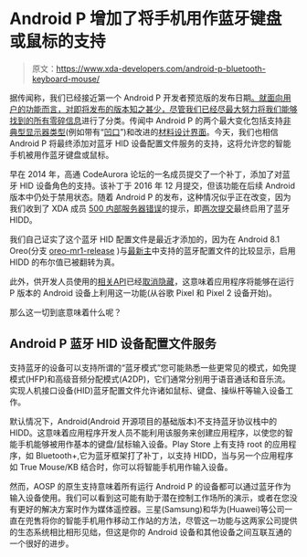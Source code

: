 # Android P 增加了将手机用作蓝牙键盘或鼠标的支持

> 原文：<https://www.xda-developers.com/android-p-bluetooth-keyboard-mouse/>

据传闻称，我们已经接近第一个 Android P 开发者预览版的发布日期[。就面向用户的功能而言，对即将发布的版本知之甚少，尽管我们已经尽最大努力](https://twitter.com/MishaalRahman/status/969822517002211328)[将我们能够找到的所有零碎信息](https://www.xda-developers.com/tag/android-p/)进行了分类。传闻中 Android P 的两个最大变化包括支持[非典型显示器类型](https://www.xda-developers.com/android-p-atypical-display-types-material-design-2/)(例如带有“[凹口](https://www.xda-developers.com/android-display-notch-discussion/)”)和改进的[材料设计界面](https://www.xda-developers.com/chromium-gerrit-material-design-2-colors/)。今天，我们也相信 Android P 将最终添加对蓝牙 HID 设备配置文件服务的支持，这将允许您的智能手机被用作蓝牙键盘或鼠标。

早在 2014 年，高通 CodeAurora 论坛的一名成员提交了一个补丁，添加了对蓝牙 HID 设备角色的支持。该补丁于 2016 年 12 月提交，但该功能在后续 Android 版本中仍处于禁用状态。随着 Android P 的发布，这种情况似乎正在改变，因为我们收到了 XDA 成员 [500 内部服务器错误](https://forum.xda-developers.com/member.php?u=5924703)的提示，即[两次提交](https://android-review.googlesource.com/#/q/topic:hid-device-support+(status:open+OR+status:merged))最终启用了蓝牙 HIDD。

我们自己证实了这个蓝牙 HID 配置文件是最近才添加的，因为在 Android 8.1 Oreo(分支 [oreo-mr1-release](https://android.googlesource.com/platform/packages/apps/Bluetooth/+/oreo-mr1-release/res/values/config.xml) )与[最新主](https://android.googlesource.com/platform/packages/apps/Bluetooth/+/master/res/values/config.xml)中支持的蓝牙配置文件的比较显示，启用 HIDD 的布尔值已被翻转为真。

此外，供开发人员使用的[相关](https://android.googlesource.com/platform/frameworks/base/+/master/core/java/android/bluetooth/BluetoothHidDevice.java)[API](https://android.googlesource.com/platform/frameworks/base/+/master/core/java/android/bluetooth/BluetoothHidDeviceCallback.java)已经[取消隐藏](https://www.xda-developers.com/google-undocumented-hidden-apis-android-p/)，这意味着应用程序将能够在运行 P 版本的 Android 设备上利用这一功能(从谷歌 Pixel 和 Pixel 2 设备开始)。

那么这一切到底意味着什么呢？

## Android P 蓝牙 HID 设备配置文件服务

支持蓝牙的设备可以支持所谓的“蓝牙模式”您可能熟悉一些更常见的模式，如免提模式(HFP)和高级音频分配模式(A2DP)，它们通常分别用于语音通话和音乐流。实现人机接口设备(HID)蓝牙配置文件允许诸如鼠标、键盘、操纵杆等输入设备工作。

默认情况下，Android(Android 开源项目的基础版本)不支持蓝牙协议栈中的 HIDD。这意味着应用程序开发人员不能利用该服务来创建应用程序，以使您的智能手机能够被用作基本的键盘/鼠标输入设备。Play Store 上有支持 root 的应用程序，如 Bluetooth+,它为蓝牙框架打了补丁，以支持 HIDD，当与另一个应用程序如 True Mouse/KB 结合时，你可以将智能手机用作输入设备。

然而，AOSP 的原生支持意味着所有运行 Android P 的设备都可以通过蓝牙作为输入设备使用。我们可以看到这可能有助于潜在控制工作场所的演示，或者在您没有更好的解决方案时作为媒体遥控器。三星(Samsung)和华为(Huawei)等公司一直在兜售将你的智能手机用作移动工作站的方法，尽管这一功能与这两家公司提供的生态系统相比相形见绌，但这是你的 Android 设备和其他设备之间互联互通的一个很好的进步。